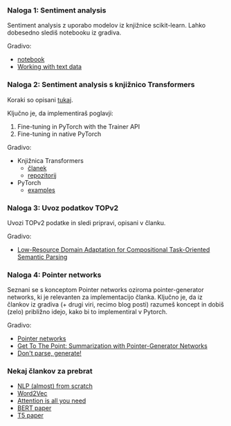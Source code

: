 ### Naloga 1: Sentiment analysis
Sentiment analysis z uporabo modelov iz knjižnice scikit-learn.
Lahko dobesedno slediš notebooku iz gradiva.

Gradivo:
* [notebook](https://sites.pitt.edu/~naraehan/presentation/Movie+Reviews+sentiment+analysis+with+Scikit-Learn.html)
* [Working with text data](https://scikit-learn.org/stable/tutorial/text_analytics/working_with_text_data.html)

### Naloga 2: Sentiment analysis s knjižnico Transformers
Koraki so opisani [tukaj](https://huggingface.co/transformers/training.html).

Ključno je, da implementiraš poglavji:
1. Fine-tuning in PyTorch with the Trainer API
2. Fine-tuning in native PyTorch

Gradivo:
* Knjižnica Transformers
    * [članek](https://arxiv.org/pdf/1910.03771.pdf)
    * [repozitorij](https://github.com/huggingface/transformers)
* PyTorch
    * [examples](https://pytorch.org/tutorials/beginner/pytorch_with_examples.html)

### Naloga 3: Uvoz podatkov TOPv2
Uvozi TOPv2 podatke in sledi pripravi, opisani v članku.

Gradivo:
* [Low-Resource Domain Adaptation for
Compositional Task-Oriented Semantic Parsing](https://arxiv.org/pdf/2010.03546.pdf)

### Naloga 4: Pointer networks
Seznani se s konceptom Pointer networks oziroma pointer-generator networks, ki je relevanten
za implementacijo članka. Ključno je, da iz člankov iz gradiva (+ drugi viri, recimo blog posti) razumeš koncept in dobiš (zelo) približno idejo, kako bi to implementiral v Pytorch.

Gradivo:
* [Pointer networks](https://arxiv.org/abs/1506.03134)
* [Get To The Point: Summarization with Pointer-Generator Networks](https://arxiv.org/abs/1704.04368)
* [Don't parse, generate!](https://arxiv.org/abs/2001.11458)

### Nekaj člankov za prebrat
* [NLP (almost) from scratch](https://www.jmlr.org/papers/volume12/collobert11a/collobert11a.pdf)
* [Word2Vec](https://arxiv.org/abs/1301.3781)
* [Attention is all you need](https://arxiv.org/abs/1706.03762)
* [BERT paper](https://arxiv.org/abs/1810.04805)
* [T5 paper](https://arxiv.org/abs/1910.10683)

